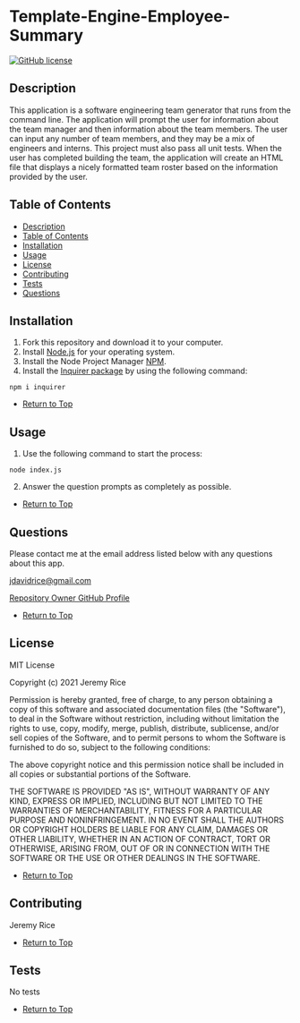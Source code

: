 # Template-Engine-Employee-Summary 
[![GitHub license](https://img.shields.io/github/license/jdavidrice/Template-Engine-Employee-Summary)](https://github.com/jdavidrice/Template-Engine-Employee-Summary/blob/master/LICENSE)
## Description 

This application is a software engineering team generator that runs from the command line. The application will prompt the user for information about the team manager and then information about the team members. The user can input any number of team members, and they may be a mix of engineers and interns. This project must also pass all unit tests. When the user has completed building the team, the application will create an HTML file that displays a nicely formatted team roster based on the information provided by the user.

## Table of Contents

* [Description](#Description)
* [Table of Contents](#Table-of-Contents)
* [Installation](#Installation)
* [Usage](#Usage)
* [License](#License)
* [Contributing](#Contributing)
* [Tests](#Tests)
* [Questions](#Questions)

## Installation

1. Fork this repository and download it to your computer.
2. Install [Node.js](https://nodejs.org/en/download/) for your operating system. 
3. Install the Node Project Manager [NPM](https://docs.npmjs.com/downloading-and-installing-node-js-and-npm).
4. Install the [Inquirer package](https://www.npmjs.com/package/inquirer) by using the following command:
```
npm i inquirer
```
* [Return to Top](#Template-Engine-Employee-Summary)

## Usage 

1. Use the following command to start the process:
```
node index.js
```
2. Answer the question prompts as completely as possible. 

* [Return to Top](#Template-Engine-Employee-Summary)

## Questions

Please contact me at the email address listed below with any questions about this app. 

[jdavidrice@gmail.com](mailto:jdavidrice@gmail.com)

[Repository Owner GitHub Profile](https://github.com/jdavidrice)

* [Return to Top](#Template-Engine-Employee-Summary)

## License

MIT License

Copyright (c) 2021 Jeremy Rice

Permission is hereby granted, free of charge, to any person obtaining a copy
of this software and associated documentation files (the "Software"), to deal
in the Software without restriction, including without limitation the rights
to use, copy, modify, merge, publish, distribute, sublicense, and/or sell
copies of the Software, and to permit persons to whom the Software is
furnished to do so, subject to the following conditions:

The above copyright notice and this permission notice shall be included in all
copies or substantial portions of the Software.

THE SOFTWARE IS PROVIDED "AS IS", WITHOUT WARRANTY OF ANY KIND, EXPRESS OR
IMPLIED, INCLUDING BUT NOT LIMITED TO THE WARRANTIES OF MERCHANTABILITY,
FITNESS FOR A PARTICULAR PURPOSE AND NONINFRINGEMENT. IN NO EVENT SHALL THE
AUTHORS OR COPYRIGHT HOLDERS BE LIABLE FOR ANY CLAIM, DAMAGES OR OTHER
LIABILITY, WHETHER IN AN ACTION OF CONTRACT, TORT OR OTHERWISE, ARISING FROM,
OUT OF OR IN CONNECTION WITH THE SOFTWARE OR THE USE OR OTHER DEALINGS IN THE
SOFTWARE.

* [Return to Top](#Template-Engine-Employee-Summary)

## Contributing

  Jeremy Rice

* [Return to Top](#Template-Engine-Employee-Summary)

## Tests

No tests

* [Return to Top](#Template-Engine-Employee-Summary)